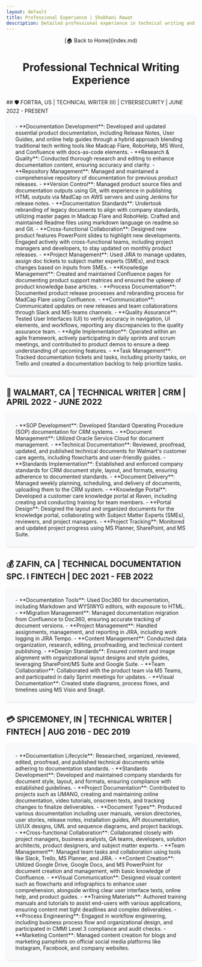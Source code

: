 ```yaml
---
layout: default
title: Professional Experience | Shubhani Rawat
description: Detailed professional experience in technical writing and documentation
---
```


<div class="experience-header">
[🏠 Back to Home](index.md)

# Professional Technical Writing Experience
</div>

<div class="experience-container">
## 🛡️ FORTRA, US | TECHNICAL WRITER (II) | CYBERSECURITY | JUNE 2022 - PRESENT
<div class="experience-content">
- **Documentation Development**: Developed and updated essential product documentation, including Release Notes, User Guides, and online help guides through a hybrid approach blending traditional tech writing tools like Madcap Flare, RoboHelp, MS Word, and Confluence with docs-as-code elements.
- **Research & Quality**: Conducted thorough research and editing to enhance documentation content, ensuring accuracy and clarity.
- **Repository Management**: Managed and maintained a comprehensive repository of documentation for previous product releases.
- **Version Control**: Managed product source files and documentation outputs using Git, with experience in publishing HTML outputs via MadCap on AWS servers and using Jenkins for release notes.
- **Documentation Standards**: Undertook rebranding of legacy documents to align with company standards, utilizing master pages in Madcap Flare and RoboHelp. Crafted and maintained Readme files using markdown language on readme.so and Git.
- **Cross-functional Collaboration**: Designed new product features PowerPoint slides to highlight new developments. Engaged actively with cross-functional teams, including project managers and developers, to stay updated on monthly product releases.
- **Project Management**: Used JIRA to manage updates, assign doc tickets to subject matter experts (SMEs), and track changes based on inputs from SMEs.
- **Knowledge Management**: Created and maintained Confluence pages for documenting product support matrices and ensured the upkeep of product knowledge base articles.
- **Process Documentation**: Documented product release processes and rebranding process for MadCap Flare using Confluence.
- **Communication**: Communicated updates on new releases and team collaborations through Slack and MS-teams channels.
- **Quality Assurance**: Tested User Interfaces (UI) to verify accuracy in navigation, UI elements, and workflows, reporting any discrepancies to the quality assurance team.
- **Agile Implementation**: Operated within an agile framework, actively participating in daily sprints and scrum meetings, and contributed to product demos to ensure a deep understanding of upcoming features.
- **Task Management**: Tracked documentation tickets and tasks, including priority tasks, on Trello and created a documentation backlog to help prioritize tasks.
</div>

## 🛒 WALMART, CA | TECHNICAL WRITER | CRM | APRIL 2022 - JUNE 2022
<div class="experience-content">
- **SOP Development**: Developed Standard Operating Procedure (SOP) documentation for CRM systems.
- **Document Management**: Utilized Oracle Service Cloud for document management.
- **Technical Documentation**: Reviewed, proofread, updated, and published technical documents for Walmart's customer care agents, including flowcharts and user-friendly guides.
- **Standards Implementation**: Established and enforced company standards for CRM document style, layout, and formats, ensuring adherence to documented standards.
- **Document Delivery**: Managed weekly planning, scheduling, and delivery of documents, uploading them to the CRM system.
- **Knowledge Portal**: Developed a customer care knowledge portal at Raven, including creating and conducting training for team members.
- **Portal Design**: Designed the layout and organized documents for the knowledge portal, collaborating with Subject Matter Experts (SMEs), reviewers, and project managers.
- **Project Tracking**: Monitored and updated project progress using MS Planner, SharePoint, and MS Suite.
</div>

## 💰 ZAFIN, CA | TECHNICAL DOCUMENTATION SPC. I FINTECH | DEC 2021 - FEB 2022
<div class="experience-content">
- **Documentation Tools**: Used Doc360 for documentation, including Markdown and WYSIWYG editors, with exposure to HTML.
- **Migration Management**: Managed documentation migration from Confluence to Doc360, ensuring accurate tracking of document versions.
- **Project Management**: Handled assignments, management, and reporting in JIRA, including work logging in JIRA Tempo.
- **Content Management**: Conducted data organization, research, editing, proofreading, and technical content publishing.
- **Design Standards**: Ensured content and image alignment with organizational layout designs and style guides, leveraging SharePoint/MS Suite and Google Suite.
- **Team Collaboration**: Collaborated with the product team via MS Teams, and participated in daily Sprint meetings for updates.
- **Visual Documentation**: Created state diagrams, process flows, and timelines using MS Visio and Snagit.
</div>

## 💳 SPICEMONEY, IN | TECHNICAL WRITER | FINTECH | AUG 2016 - DEC 2019
<div class="experience-content">
- **Documentation Lifecycle**: Researched, organized, reviewed, edited, proofread, and published technical documents while adhering to documentation standards.
- **Standards Development**: Developed and maintained company standards for document style, layout, and formats, ensuring compliance with established guidelines.
- **Project Documentation**: Contributed to projects such as UMANG, creating and maintaining online documentation, video tutorials, onscreen texts, and tracking changes to finalize deliverables.
- **Document Types**: Produced various documentation including user manuals, version directories, user stories, release notes, installation guides, API documentation, UI/UX designs, UML and sequence diagrams, and project backlogs.
- **Cross-functional Collaboration**: Collaborated closely with project managers, business analysts, QA teams, developers, solution architects, product designers, and subject matter experts.
- **Team Management**: Managed team tasks and collaboration using tools like Slack, Trello, MS Planner, and JIRA.
- **Content Creation**: Utilized Google Drive, Google Docs, and MS PowerPoint for document creation and management, with basic knowledge of Confluence.
- **Visual Communication**: Designed visual content such as flowcharts and infographics to enhance user comprehension, alongside writing clear user interface texts, online help, and product guides.
- **Training Materials**: Authored training manuals and tutorials to assist end-users with various applications, ensuring content met tight deadlines and complex deliverables.
- **Process Engineering**: Engaged in workflow engineering, including business process flow and organizational design, and participated in CMMI Level 3 compliance and audit checks.
- **Marketing Content**: Managed content creation for blogs and marketing pamphlets on official social media platforms like Instagram, Facebook, and company websites.
</div>
</div>

<style>
.experience-header {
  text-align: center;
  margin-bottom: 2rem;
}

.experience-container {
  max-width: 900px;
  margin: 0 auto;
}

.experience-content {
  background-color: #f8f9fa;
  padding: 1.5rem;
  border-radius: 8px;
  margin-bottom: 2rem;
  box-shadow: 0 2px 4px rgba(0,0,0,0.1);
}

.experience-content li {
  margin-bottom: 0.5rem;
}

@media (max-width: 768px) {
  .experience-container {
    padding: 0 1rem;
  }
}
</style>
